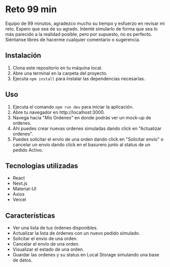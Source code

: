 # Reto 99 min

Equipo de 99 minutos, agradezco mucho su tiempo y esfuerzo en revisar mi reto. Espero que sea de su agrado. Intenté simularlo de forma que sea lo más parecido a la realidad posible, pero por supuesto, no es perfecto. Siéntanse libres de hacerme cualquier comentario o sugerencia.

## Instalación

1. Clona este repositorio en tu máquina local.
2. Abre una terminal en la carpeta del proyecto.
3. Ejecuta `npm install` para instalar las dependencias necesarias.

## Uso

1. Ejecuta el comando `npm run dev` para iniciar la aplicación.
2. Abre tu navegador en http://localhost:3000.
3. Navega hacia "Mis Ordenes" en donde podrás ver un mock-up de ordenes.
4. Ahí puedes crear nuevas ordenes simuladas dando click en "Actualizar ordenes".
5. Puedes solicitar el envío de una orden dando click en "Solicitar envío" o cancelar un envío dando click en el basurero junto al status de un pedido Activo.

## Tecnologías utilizadas

- React
- Next.js
- Material-UI
- Axios
- Vercel

## Características

- Ver una lista de tus órdenes disponibles.
- Actualizar la lista de órdenes con un nuevo pedido simulado.
- Solicitar el envío de una orden.
- Cancelar el envío de una orden.
- Visualizar el estado de una orden.
- Guardar las ordenes y su status en Local Storage simulando una base de datos.
